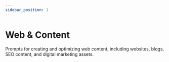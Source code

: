 ```yaml
---
sidebar_position: 1
---
```


# Web & Content

Prompts for creating and optimizing web content, including websites, blogs, SEO content, and digital marketing assets.
